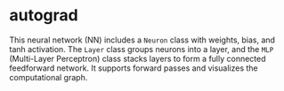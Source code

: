 # autograd
This neural network (NN) includes a `Neuron` class with weights, bias, and tanh activation. The `Layer` class groups neurons into a layer, and the `MLP` (Multi-Layer Perceptron) class stacks layers to form a fully connected feedforward network. It supports forward passes and visualizes the computational graph.
